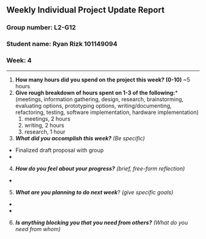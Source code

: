 ## Weekly Individual Project Update Report
### Group number: L2-G12
### Student name: Ryan Rizk 101149094
### Week: 4
___
1. **How many hours did you spend on the project this week? (0-10)**
    ~5 hours
2. **Give rough breakdown of hours spent on 1-3 of the following:***
   (meetings, information gathering, design, research, brainstorming, evaluating options, prototyping options, writing/documenting, refactoring, testing, software implementation, hardware implementation)
   1. meetings, 2 hours
   2. writing, 2 hours
   3. research, 1 hour
3. ***What did you accomplish this week?*** _(Be specific)_
  - Finalized draft proposal with group
  - 
4. ***How do you feel about your progress?*** _(brief, free-form reflection)_
  - 
5. ***What are you planning to do next week***? _(give specific goals)_
  - 
  - 
6. ***Is anything blocking you that you need from others?*** _(What do you need from whom)_
